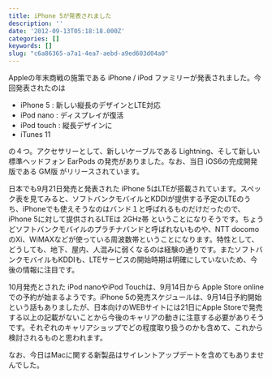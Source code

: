 ```yaml
---
title: iPhone 5が発表されました
description: ''
date: '2012-09-13T05:18:18.000Z'
categories: []
keywords: []
slug: "c6a86365-a7a1-4ea7-aebd-a9ed603d04a0"
---
```

Appleの年末商戦の施策である iPhone / iPod ファミリーが発表されました。今回発表されたのは

*   iPhone 5 : 新しい縦長のデザインとLTE対応
*   iPod nano : ディスプレイが復活
*   iPod touch : 縦長デザインに
*   iTunes 11

の４つ。アクセサリーとして、新しいケーブルである Lightning、そして新しい標準ヘッドフォン EarPods の発売がありました。なお、当日 iOS6の完成開発版である GM版 がリリースされています。

日本でも9月21日発売と発表された iPhone 5はLTEが搭載されています。スペック表を見てみると、ソフトバンクモバイルとKDDIが提供する予定のLTEのうち、iPhoneでも使えそうなのはバンド１と呼ばれるものだけだったので、iPhone 5に対して提供されるLTEは 2GHz帯 ということになりそうです。ちょうどソフトバンクモバイルのプラチナバンドと呼ばれないものや、NTT docomoのXi、WiMAXなどが使っている周波数帯ということになります。特性として、どうしても、地下、屋内、人混みに弱くなるのは経験の通りです。またソフトバンクモバイルもKDDIも、LTEサービスの開始時期は明確にしていないため、今後の情報に注目です。

10月発売とされた iPod nanoやiPod Touchは、9月14日から Apple Store online での予約が始まるようです。iPhone 5の発売スケジュールは、9月14日予約開始という話もありましたが、日本向けのWEBサイトには21日にApple Storeで発売する以上の記載がないことから今後のキャリアの動きに注意する必要がありそうです。それぞれのキャリアショップでどの程度取り扱うのかも含めて、これから検討されるものと思われます。

なお、今日はMacに関する新製品はサイレントアップデートを含めてもありませんでした。